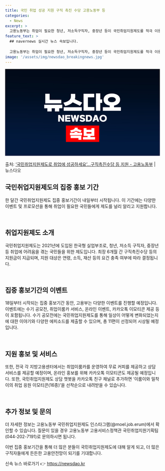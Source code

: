 ```yaml
---
title: 국민 취업 성공 지원 구직 촉진 수당 고용노동부 등
categories:
  - News
excerpt: >
  고용노동부는 취업이 필요한 청년, 저소득구직자, 중장년 등이 국민취업지원제도를 적극 이용할 수 있도록 오는 …
feature_text: >
  ## navernews 실시간 뉴스 속보입니다.

  고용노동부는 취업이 필요한 청년, 저소득구직자, 중장년 등이 국민취업지원제도를 적극 이용할 수 있도록 오는 …
image: '/assets/img/newsdao_breakingnews.jpg'
---
```


![뉴스다오 속보](/assets/img/newsdao_breakingnews.jpg)

<p>출처: <a href="https://newsdao.kr/3363" rel="dofollow">‘국민취업지원제도로 취업에 성공하세요’…구직촉진수당 등 지원 - 고용노동부</a> | 뉴스다오</p>

<h2 data-ke-size="size26">국민취업지원제도의 집중 홍보 기간</h2>
한 달간 국민취업지원제도 집중 홍보기간이 내일부터 시작됩니다. 이 기간에는 다양한 이벤트 및 프로모션을 통해 취업이 필요한 국민들에게 제도를 널리 알리고 지원합니다.

<p data-ke-size="size16">&nbsp;</p>

<h2 data-ke-size="size24">취업지원제도 소개</h2>
국민취업지원제도는 2021년에 도입된 한국형 실업부조로, 청년, 저소득 구직자, 중장년 등 취업에 어려움을 겪는 국민들을 위한 제도입니다. 최장 6개월 간 구직촉진수당 등의 지원금이 지급되며, 지원 대상은 연령, 소득, 재산 등의 요건 충족 여부에 따라 결정됩니다.

<p data-ke-size="size16">&nbsp;</p>

<h2 data-ke-size="size24">집중 홍보기간의 이벤트</h2>
18일부터 시작되는 집중 홍보기간 동안, 고용부는 다양한 이벤트를 진행할 예정입니다. 이벤트에는 수기 공모전, 취업이룸카 서비스, 온라인 이벤트, 카카오톡 이모티콘 제공 등이 포함됩니다. 수기 공모전에는 국민취업지원제도를 통해 일상이 어떻게 변화되었는지에 대한 이야기와 다양한 에피소드를 제출할 수 있으며, 총 11편이 선정되어 시상될 예정입니다.

<p data-ke-size="size16">&nbsp;</p>

<h2 data-ke-size="size24">지원 홍보 및 서비스</h2>
또한, 전국 각 지방고용센터에서는 취업이룸카를 운영하여 무료 커피를 제공하고 상담 서비스를 제공할 예정이며, 온라인 홍보를 위해 카카오톡 이모티콘도 제공될 예정입니다. 또한, 국민취업지원제도 상담 챗봇을 카카오톡 친구 채널로 추가하면 ‘이룸이와 밀착이의 취업 응원 이모티콘(16종)’을 선착순으로 내려받을 수 있습니다.

<p data-ke-size="size16">&nbsp;</p>

<h2 data-ke-size="size24">추가 정보 및 문의</h2>
더 자세한 정보는 고용노동부 국민취업지원제도 인스타그램(@moel.job.erum)에서 확인할 수 있습니다. 질문이 있을 경우 고용노동부 고용서비스정책관 국민취업지원기획팀(044-202-7191)로 문의하시면 됩니다.

이번 집중 홍보기간을 통해 더 많은 분들이 국민취업지원제도에 대해 알게 되고, 더 많은 구직자들에게 든든한 고용안전망이 되기를 기대합니다. 

신속 뉴스 바로가기 👉 <a href="https://newsdao.kr" rel="dofollow">https://newsdao.kr</a>


